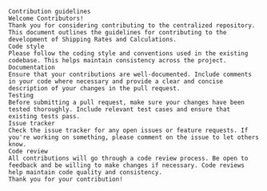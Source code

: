 
    Contribution guidelines
    Welcome Contributors!
    Thank you for considering contributing to the centralized repository. This document outlines the guidelines for contributing to the development of Shipping Rates and Calculations.
    Code style
    Please follow the coding style and conventions used in the existing codebase. This helps maintain consistency across the project.
    Documentation
    Ensure that your contributions are well-documented. Include comments in your code where necessary and provide a clear and concise description of your changes in the pull request.
    Testing
    Before submitting a pull request, make sure your changes have been tested thoroughly. Include relevant test cases and ensure that existing tests pass.
    Issue tracker
    Check the issue tracker for any open issues or feature requests. If you're working on something, please comment on the issue to let others know.
    Code review
    All contributions will go through a code review process. Be open to feedback and be willing to make changes if necessary. Code reviews help maintain code quality and consistency.
    Thank you for your contribution!

